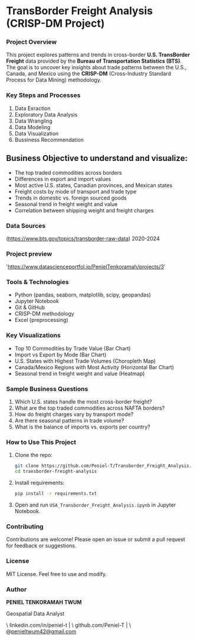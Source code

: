 # TransBorder Freight Analysis (CRISP-DM Project)

###  Project Overview

This project explores patterns and trends in cross-border **U.S. TransBorder Freight** data provided by the **Bureau of Transportation Statistics (BTS)**. The goal is to uncover key insights about trade patterns between the U.S., Canada, and Mexico using the **CRISP-DM** (Cross-Industry Standard Process for Data Mining) methodology.

### Key Steps and Processes
1. Data Exraction
2. Exploratory Data Analysis
3. Data Wrangling
4.  Data Modeling
5. Data Visualization
6. Bussiness Recommendation


## Business Objective to understand and visualize:

* The top traded commodities across borders
* Differences in export and import values
* Most active U.S. states, Canadian provinces, and Mexican states
* Freight costs by mode of transport and trade type
* Trends in domestic vs. foreign sourced goods
* Seasonal trend in freight weight and value
* Correlation between shipping weight and freight charges


### Data Sources
(https://www.bts.gov/topics/transborder-raw-data) 2020-2024


### Project preview
'https://www.datascienceportfol.io/PenielTenkoramah/projects/3' 

### Tools & Technologies

* Python (pandas, seaborn, matplotlib, scipy, geopandas)
* Jupyter Notebook
* Git & GitHub
* CRISP-DM methodology
* Excel (preprocessing)



### Key Visualizations

* Top 10 Commodities by Trade Value (Bar Chart)
* Import vs Export by Mode (Bar Chart)
* U.S. States with Highest Trade Volumes (Choropleth Map)
* Canada/Mexico Regions with Most Activity (Horizontal Bar Chart)
* Seasonal trend in freight weight and value (Heatmap)



### Sample Business Questions

1. Which U.S. states handle the most cross-border freight?
2. What are the top traded commodities across NAFTA borders?
3. How do freight charges vary by transport mode?
4. Are there seasonal patterns in trade volume?
5. What is the balance of imports vs. exports per country?



###  How to Use This Project

1. Clone the repo:

   ```bash
   git clone https://github.com/Peniel-T/Transborder_Freight_Analysis.git
   cd transborder-freight-analysis
   ```
2. Install requirements:

   ```bash
   pip install -r requirements.txt
   ```
3. Open and run `USA_Transborder_Freight_Analysis.ipynb` in Jupyter Notebook.



### Contributing

Contributions are welcome! Please open an issue or submit a pull request for feedback or suggestions.

###  License

MIT License. Feel free to use and modify.



### Author

**PENIEL TENKORAMAH TWUM**

Geospatial  Data Analyst

\ linkedin.com/in/peniel-t | \ github.com/Peniel-T | \ @penieltwum42@gmail.com

